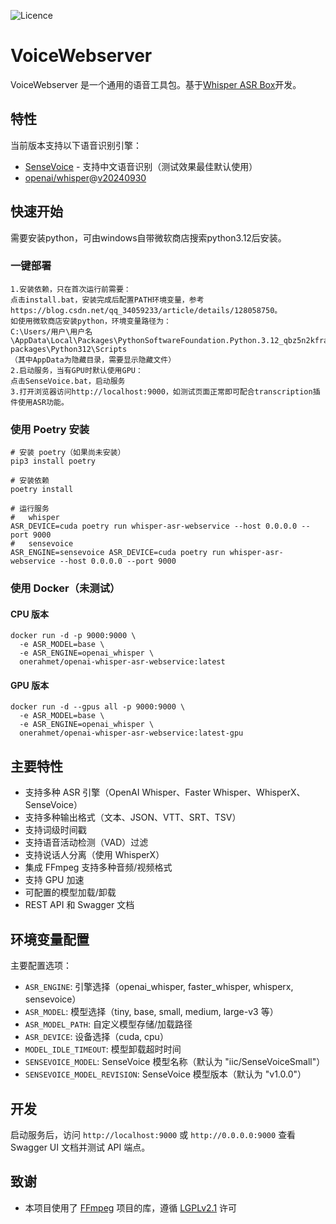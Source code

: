 
![Licence](https://img.shields.io/github/license/ahmetoner/whisper-asr-webservice.svg)

# VoiceWebserver

VoiceWebserver 是一个通用的语音工具包。基于[Whisper ASR Box](https://github.com/ahmetoner/whisper-asr-webservice)开发。

## 特性

当前版本支持以下语音识别引擎：
- [SenseVoice](https://github.com/iic/SenseVoice) - 支持中文语音识别（测试效果最佳默认使用）
- [openai/whisper](https://github.com/openai/whisper)@[v20240930](https://github.com/openai/whisper/releases/tag/v20240930)
<!-- 未测试：
- [SYSTRAN/faster-whisper](https://github.com/SYSTRAN/faster-whisper)@[v1.1.0](https://github.com/SYSTRAN/faster-whisper/releases/tag/v1.1.0)
- [whisperX](https://github.com/m-bain/whisperX)@[v3.3.0](https://github.com/m-bain/whisperX/releases/tag/v3.3.0) -->

## 快速开始
需要安装python，可由windows自带微软商店搜索python3.12后安装。

### 一键部署
```shell
1.安装依赖，只在首次运行前需要：
点击install.bat，安装完成后配置PATH环境变量，参考https://blog.csdn.net/qq_34059233/article/details/128058750。
如使用微软商店安装python，环境变量路径为：
C:\Users/用户\用户名\AppData\Local\Packages\PythonSoftwareFoundation.Python.3.12_qbz5n2kfra8p0\LocalCache\local-packages\Python312\Scripts
（其中AppData为隐藏目录，需要显示隐藏文件）
2.启动服务，当有GPU时默认使用GPU：
点击SenseVoice.bat，启动服务
3.打开浏览器访问http://localhost:9000，如测试页面正常即可配合transcription插件使用ASR功能。
```


### 使用 Poetry 安装
```shell
# 安装 poetry（如果尚未安装）
pip3 install poetry

# 安装依赖
poetry install

# 运行服务
#   whisper
ASR_DEVICE=cuda poetry run whisper-asr-webservice --host 0.0.0.0 --port 9000
#   sensevoice
ASR_ENGINE=sensevoice ASR_DEVICE=cuda poetry run whisper-asr-webservice --host 0.0.0.0 --port 9000
```

### 使用 Docker（未测试）

#### CPU 版本

```shell
docker run -d -p 9000:9000 \
  -e ASR_MODEL=base \
  -e ASR_ENGINE=openai_whisper \
  onerahmet/openai-whisper-asr-webservice:latest
```

#### GPU 版本

```shell
docker run -d --gpus all -p 9000:9000 \
  -e ASR_MODEL=base \
  -e ASR_ENGINE=openai_whisper \
  onerahmet/openai-whisper-asr-webservice:latest-gpu
```


## 主要特性

- 支持多种 ASR 引擎（OpenAI Whisper、Faster Whisper、WhisperX、SenseVoice）
- 支持多种输出格式（文本、JSON、VTT、SRT、TSV）
- 支持词级时间戳
- 支持语音活动检测（VAD）过滤
- 支持说话人分离（使用 WhisperX）
- 集成 FFmpeg 支持多种音频/视频格式
- 支持 GPU 加速
- 可配置的模型加载/卸载
- REST API 和 Swagger 文档

## 环境变量配置

主要配置选项：

- `ASR_ENGINE`: 引擎选择（openai_whisper, faster_whisper, whisperx, sensevoice）
- `ASR_MODEL`: 模型选择（tiny, base, small, medium, large-v3 等）
- `ASR_MODEL_PATH`: 自定义模型存储/加载路径
- `ASR_DEVICE`: 设备选择（cuda, cpu）
- `MODEL_IDLE_TIMEOUT`: 模型卸载超时时间
- `SENSEVOICE_MODEL`: SenseVoice 模型名称（默认为 "iic/SenseVoiceSmall"）
- `SENSEVOICE_MODEL_REVISION`: SenseVoice 模型版本（默认为 "v1.0.0"）

## 开发

启动服务后，访问 `http://localhost:9000` 或 `http://0.0.0.0:9000` 查看 Swagger UI 文档并测试 API 端点。

## 致谢

- 本项目使用了 [FFmpeg](http://ffmpeg.org) 项目的库，遵循 [LGPLv2.1](http://www.gnu.org/licenses/old-licenses/lgpl-2.1.html) 许可
